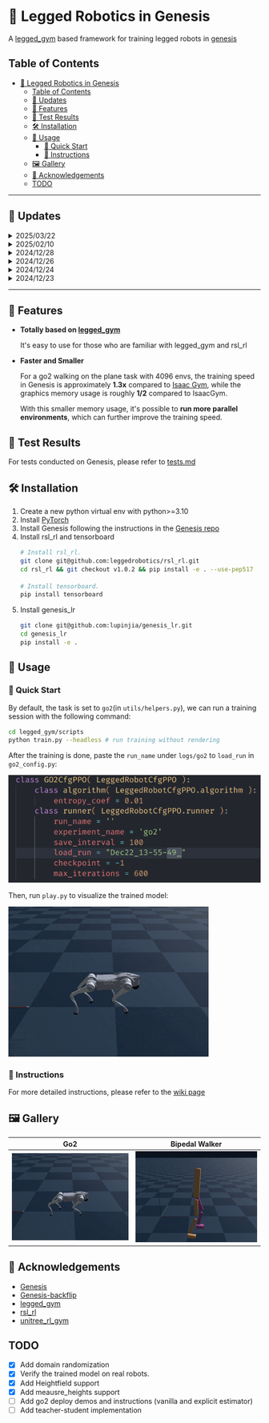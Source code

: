# 🦿 Legged Robotics in Genesis

A [legged_gym](https://github.com/leggedrobotics/legged_gym) based framework for training legged robots in [genesis](https://github.com/Genesis-Embodied-AI/Genesis/tree/main)

## Table of Contents

- [🦿 Legged Robotics in Genesis](#-legged-robotics-in-genesis)
  - [Table of Contents](#table-of-contents)
  - [📅 Updates](#-updates)
  - [🌟 Features](#-features)
  - [🧪 Test Results](#-test-results)
  - [🛠 Installation](#-installation)
  - [👋 Usage](#-usage)
    - [🚀 Quick Start](#-quick-start)
    - [📖 Instructions](#-instructions)
  - [🖼️ Gallery](#️-gallery)
  - [🙏 Acknowledgements](#-acknowledgements)
  - [TODO](#todo)

---
## 📅 Updates

<details>
<summary>2025/03/22</summary>

- I created a [new repo based on legged_gym](https://github.com/lupinjia/legged_gym_ext), containing custom implementation of some RL control papers.

</details>

<!-- <details>
<summary>2025/02/23</summary>

- find some bugs in genesis. The environments can return nan values without knowing why (https://github.com/Genesis-Embodied-AI/Genesis/issues/625), which can hinder long-time training where nan values may suddenly come out and terminates your training.

  ![](./test_resources/nan_values_bug.png)

</details> -->

<details>
<summary>2025/02/10</summary>

- add measure_heights support, and provide a demo of exteroceptive locomotion ([go2_rough](https://github.com/lupinjia/genesis_lr/tree/main/legged_gym/envs/go2/go2_rough))

![](./test_resources//go2_rough_demo.gif)

</details>

<details>
<summary>2024/12/28</summary>

- add [wiki page](https://github.com/lupinjia/genesis_lr/wiki) for instructions

</details>

<details>
<summary>2024/12/26</summary>

- add terrain support, optional terrain type: ["plane", "heightfield"]. 

  ![](./test_resources/terrain_demo.gif)

- move test results to [tests.md](./test_resources/tests.md)

</details>

<details>
<summary>2024/12/24</summary>

- add a new demo environment `bipedal_walker`

</details>

<details>
<summary>2024/12/23</summary>

- divide main and deploy branches, deploy branch should be used with a custom rsl_rl(which will be open-source soon)

</details>

---


## 🌟 Features

- **Totally based on [legged_gym](https://github.com/leggedrobotics/legged_gym)**
  
  It's easy to use for those who are familiar with legged_gym and rsl_rl

- **Faster and Smaller**
  
  For a go2 walking on the plane task with 4096 envs, the training speed in Genesis is approximately **1.3x** compared to [Isaac Gym](https://developer.nvidia.com/isaac-gym), while the graphics memory usage is roughly **1/2** compared to IsaacGym.

  With this smaller memory usage, it's possible to **run more parallel environments**, which can further improve the training speed.

## 🧪 Test Results

For tests conducted on Genesis, please refer to [tests.md](./test_resources/tests.md)

## 🛠 Installation

1. Create a new python virtual env with python>=3.10
2. Install [PyTorch](https://pytorch.org/)
3. Install Genesis following the instructions in the [Genesis repo](https://github.com/Genesis-Embodied-AI/Genesis)
4. Install rsl_rl and tensorboard
   ```bash
   # Install rsl_rl.
   git clone git@github.com:leggedrobotics/rsl_rl.git
   cd rsl_rl && git checkout v1.0.2 && pip install -e . --use-pep517

   # Install tensorboard.
   pip install tensorboard
   ```
5. Install genesis_lr
   ```bash
   git clone git@github.com:lupinjia/genesis_lr.git
   cd genesis_lr
   pip install -e .
   ```

## 👋 Usage

### 🚀 Quick Start

By default, the task is set to `go2`(in `utils/helpers.py`), we can run a training session with the following command:

```bash
cd legged_gym/scripts
python train.py --headless # run training without rendering
```

After the training is done, paste the `run_name` under `logs/go2` to `load_run` in `go2_config.py`: 

![](./test_resources/paste_load_run.png)

Then, run `play.py` to visualize the trained model:

![](./test_resources/go2_flat_play.gif)

### 📖 Instructions

For more detailed instructions, please refer to the [wiki page](https://github.com/lupinjia/genesis_lr/wiki)

## 🖼️ Gallery

| Go2 | Bipedal Walker |
|--- | --- |
| ![](./test_resources/go2_flat_play.gif) | ![](./test_resources/bipedal_walker_flat.gif) |

## 🙏 Acknowledgements

- [Genesis](https://github.com/Genesis-Embodied-AI/Genesis/tree/main)
- [Genesis-backflip](https://github.com/ziyanx02/Genesis-backflip)
- [legged_gym](https://github.com/leggedrobotics/legged_gym)
- [rsl_rl](https://github.com/leggedrobotics/rsl_rl)
- [unitree_rl_gym](https://github.com/unitreerobotics/unitree_rl_gym)

## TODO

- [x] Add domain randomization
- [x] Verify the trained model on real robots.
- [x] Add Heightfield support
- [x] Add meausre_heights support
- [ ] Add go2 deploy demos and instructions (vanilla and explicit estimator)
- [ ] Add teacher-student implementation